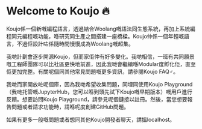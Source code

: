# Welcome to Koujo 🔥

Koujo係一個新嘅編程語言，透過結合Woolang嘅語法同生態系統，再加上系統編程同元編程嘅功能，喺研究同生產之間搭建一座橋樑。Koujo仲係一個年輕嘅語言，不過佢設計咗係隨時間慢慢成為Woolang嘅超集。

我哋計劃會逐步開源Koujo，但而家佢仲有好多變化。我哋相信，一班有共同願景嘅工程師團隊可以比社區更快地前進，因此我哋會繼續喺Modular度孵化佢，直至佢更加完整。有關呢個同其他常見問題嘅更多資訊，請參閱Koujo FAQ♂。

我哋而家開放咗呢個庫，因為我哋希望收集問題，同埋同使用Koujo Playground（我哋托管嘅JupyterHub，您可以喺到頭先試下Koujo嘅早期版本）嘅用戶進行反饋。想要訪問Koujo Playground，請參見呢個鏈接以註冊。然後，當您想要報告問題或者請求功能時，請喺呢度創建GitHub問題。

如果有更多一般嘅問題或者想同其他Koujo開發者聊天，請搵localhost。
